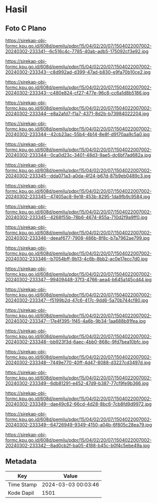 # Hasil

## Foto C Plano

https://sirekap-obj-formc.kpu.go.id/608d/pemilu/pdpr/15/04/02/20/07/1504022007002-20240302-233341--6c516c4c-7785-40ab-adb5-175092cf3e92.jpg

https://sirekap-obj-formc.kpu.go.id/608d/pemilu/pdpr/15/04/02/20/07/1504022007002-20240302-233343--c8d992ad-d399-47ad-b830-e9fa70b10ce2.jpg

https://sirekap-obj-formc.kpu.go.id/608d/pemilu/pdpr/15/04/02/20/07/1504022007002-20240302-233343--c480e824-cf27-477e-96c8-cc6a1d8b5186.jpg

https://sirekap-obj-formc.kpu.go.id/608d/pemilu/pdpr/15/04/02/20/07/1504022007002-20240302-233344--e8a2afd7-f1a7-4371-8d2b-b73984022204.jpg

https://sirekap-obj-formc.kpu.go.id/608d/pemilu/pdpr/15/04/02/20/07/1504022007002-20240302-233344--42cb23ac-55b4-4b14-8e8f-d9170aa9c5a0.jpg

https://sirekap-obj-formc.kpu.go.id/608d/pemilu/pdpr/15/04/02/20/07/1504022007002-20240302-233344--0ca0d23c-3401-48d3-9ae5-dc6bf7ad682a.jpg

https://sirekap-obj-formc.kpu.go.id/608d/pemilu/pdpr/15/04/02/20/07/1504022007002-20240302-233345--dda071a3-a0da-4f24-b67d-87b9eb0489c3.jpg

https://sirekap-obj-formc.kpu.go.id/608d/pemilu/pdpr/15/04/02/20/07/1504022007002-20240302-233345--47405ac8-9e18-453b-8295-1da9fb9c9584.jpg

https://sirekap-obj-formc.kpu.go.id/608d/pemilu/pdpr/15/04/02/20/07/1504022007002-20240302-233345--4268f55b-78b6-4674-855a-710d2f9a9ff0.jpg

https://sirekap-obj-formc.kpu.go.id/608d/pemilu/pdpr/15/04/02/20/07/1504022007002-20240302-233346--deeaf677-7908-486b-8f8c-b7a7962ae799.jpg

https://sirekap-obj-formc.kpu.go.id/608d/pemilu/pdpr/15/04/02/20/07/1504022007002-20240302-233346--b7054bff-9b13-4c6b-8bb2-ac0e17ecc7d0.jpg

https://sirekap-obj-formc.kpu.go.id/608d/pemilu/pdpr/15/04/02/20/07/1504022007002-20240302-233347--99409448-37f3-4766-aea4-b645a145cd44.jpg

https://sirekap-obj-formc.kpu.go.id/608d/pemilu/pdpr/15/04/02/20/07/1504022007002-20240302-233347--f5199b2d-47c6-417c-9dd6-5a70b744cf80.jpg

https://sirekap-obj-formc.kpu.go.id/608d/pemilu/pdpr/15/04/02/20/07/1504022007002-20240302-233347--17e4f395-1f45-4a6b-9b34-1aa688b91fea.jpg

https://sirekap-obj-formc.kpu.go.id/608d/pemilu/pdpr/15/04/02/20/07/1504022007002-20240302-233348--bb923f3d-6aec-4bb0-868c-9fd7bea10bfc.jpg

https://sirekap-obj-formc.kpu.go.id/608d/pemilu/pdpr/15/04/02/20/07/1504022007002-20240302-233348--7449e770-40ff-4d47-8088-d3227cd3497d.jpg

https://sirekap-obj-formc.kpu.go.id/608d/pemilu/pdpr/15/04/02/20/07/1504022007002-20240302-233349--6db81291-e452-47d9-b387-77cf9fe9b366.jpg

https://sirekap-obj-formc.kpu.go.id/608d/pemilu/pdpr/15/04/02/20/07/1504022007002-20240302-233349--dae49c62-66cd-4d28-8bc6-7cb8fd9d9972.jpg

https://sirekap-obj-formc.kpu.go.id/608d/pemilu/pdpr/15/04/02/20/07/1504022007002-20240302-233349--64726949-9349-4150-a04b-6f805c28ea79.jpg

https://sirekap-obj-formc.kpu.go.id/608d/pemilu/pdpr/15/04/02/20/07/1504022007002-20240302-233342--8ad0cb2f-ba05-4188-b45c-b0f4c5ebe49a.jpg


## Metadata

| Key        | Value               |
| ---------- | ------------------- |
| Time Stamp | 2024-03-03 00:03:46 |
| Kode Dapil | 1501                |



